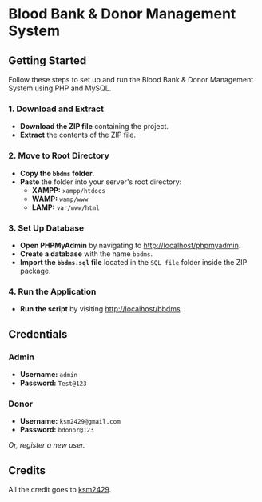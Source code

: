 # Blood Bank & Donor Management System

## Getting Started

Follow these steps to set up and run the Blood Bank & Donor Management System using PHP and MySQL.

### 1. Download and Extract

- **Download the ZIP file** containing the project.
- **Extract** the contents of the ZIP file.

### 2. Move to Root Directory

- **Copy the `bbdms` folder**.
- **Paste** the folder into your server's root directory:
  - **XAMPP:** `xampp/htdocs`
  - **WAMP:** `wamp/www`
  - **LAMP:** `var/www/html`

### 3. Set Up Database

- **Open PHPMyAdmin** by navigating to [http://localhost/phpmyadmin](http://localhost/phpmyadmin).
- **Create a database** with the name `bbdms`.
- **Import the `bbdms.sql` file** located in the `SQL file` folder inside the ZIP package.

### 4. Run the Application

- **Run the script** by visiting [http://localhost/bbdms](http://localhost/bbdms).

## Credentials

### Admin

- **Username:** `admin`
- **Password:** `Test@123`

### Donor

- **Username:** `ksm2429@gmail.com`
- **Password:** `bdonor@123`

*Or, register a new user.*

## Credits

All the credit goes to [ksm2429](https://github.com/ksm2429).
